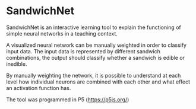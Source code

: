 # SandwichNet
SandwichNet is an interactive learning tool to explain the functioning of simple neural networks in a teaching context.

A visualized neural network can be manually weighted in order to classify input data. The input data is represented by different sandwich combinations, the output should classify whether a sandwich is edible or inedible.

By manually weighting the network, it is possible to understand at each level how individual neurons are combined with each other and what effect an activation function has.

The tool was programmed in P5 (https://p5js.org/)